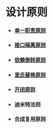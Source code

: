 # 设计原则

+ #### [单一职责原则](SRP.md)

+ #### [接口隔离原则](ISP.md)

+ #### [依赖倒转原则](DIP.md)

+ #### [里氏替换原则](LSP.md)

+ #### [开闭原则](OCP.md)

+ #### 迪米特法则

+ #### 合成复用原则